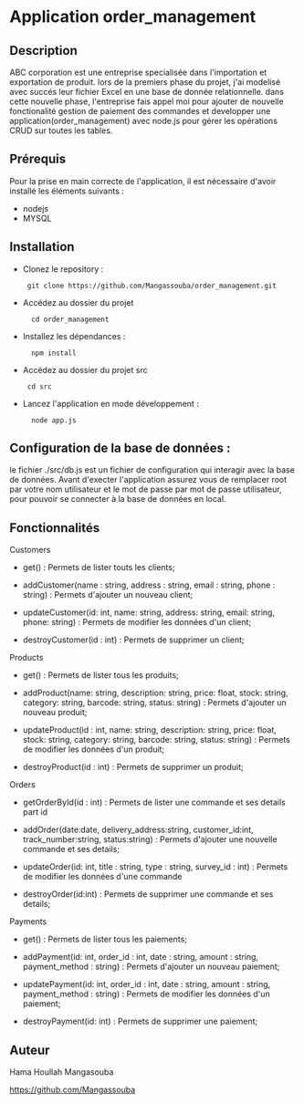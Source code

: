 
# Application order_management

## Description


ABC corporation est une entreprise specialisée dans l'importation et exportation de produit. lors de la premiers phase du projet, j'ai modelisé avec succés leur fichier Excel en une base de donnée relationnelle.
dans cette nouvelle phase, l'entreprise fais appel moi pour ajouter de nouvelle fonctionalité gestion de paiement des commandes et developper une application(order_management) avec node.js pour gérer les opérations CRUD sur toutes les tables.

## Prérequis

Pour la prise en main correcte de l'application, il est nécessaire d'avoir installé les éléments suivants :
- nodejs
- MYSQL


## Installation

- Clonez le repository :

       git clone https://github.com/Mangassouba/order_management.git
 
- Accédez au dossier du projet

        cd order_management

- Installez les dépendances :

        npm install

 - Accédez au dossier du projet src

        cd src

- Lancez l'application en mode développement :

        node app.js

## Configuration de la base de données :

le fichier ./src/db.js est un fichier de configuration qui interagir avec la base de données. Avant d'execter l'application assurez vous de remplacer root par votre nom utilisateur et le mot de passe par mot de passe utilisateur, pour pouvoir se connecter à la base de données en local.


## Fonctionnalités


Customers
- get() : Permets de lister touts les clients;

- addCustomer(name : string, address : string, email : string, phone : string) : Permets d'ajouter un nouveau client;

- updateCustomer(id: int, name: string, address: string, email: string, phone: string) : Permets de modifier les données d'un client;

- destroyCustomer(id : int) : Permets de supprimer un client;

Products
- get() : Permets de lister tous les produits;

- addProduct(name: string, description: string, price: float, stock: string, category: string, barcode: string, status: string) : Permets d'ajouter un nouveau produit;

- updateProduct(id : int, name: string, description: string, price: float, stock: string, category: string, barcode: string, status: string) : Permets de modifier les données d'un produit;

- destroyProduct(id : int) : Permets de supprimer un produit;

Orders
- getOrderById(id : int) : Permets de lister une commande et ses details part id

- addOrder(date:date, delivery_address:string, customer_id:int, track_number:string, status:string) : Permets d'ajouter une nouvelle commande et ses details;

- updateOrder(id: int, title : string, type : string, survey_id : int) : Permets de modifier les données d'une commande 

- destroyOrder(id:int) : Permets de supprimer une commande et ses details;

Payments
- get() : Permets de lister tous les paiements;

- addPayment(id: int, order_id : int, date : string, amount : string, payment_method : string) : Permets d'ajouter un nouveau paiement;

- updatePayment(id: int, order_id : int, date : string, amount : string, payment_method : string) : Permets de modifier les données d'un paiement;

- destroyPayment(id: int) : Permets de supprimer une paiement;


## Auteur
Hama Houllah Mangasouba

https://github.com/Mangassouba
